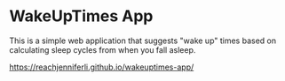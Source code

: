 # WakeUpTimes App

This is a simple web application that suggests "wake up" times based on calculating sleep cycles from when you fall asleep.

https://reachjenniferli.github.io/wakeuptimes-app/